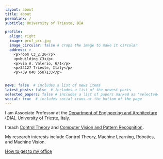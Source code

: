 ```yaml
---
layout: about
title: about
permalink: /
subtitle: University of Trieste, DIA

profile:
  align: right
  image: prof_pic.jpg
  image_circular: false # crops the image to make it circular
  address: >
    <p>room C3_2.20</p>
    <p>building C3</p>
    <p>via A. Valerio, 6/1</p>
    <p>34127 Trieste, Italy</p>
    <p>+39 040 5587133</p>


news: false  # includes a list of news items
latest_posts: false  # includes a list of the newest posts
selected_papers: false # includes a list of papers marked as "selected={true}"
social: true  # includes social icons at the bottom of the page
---
```


  	
I am Associate Professor at the [Department of Engineering and Architecture (DIA)](https://dia.units.it/), [University of Trieste](https://www.units.it/), Italy.
 
I teach [Control Theory](https://moodle2.units.it/course/search.php?search=322MI) and [Computer Vision and Pattern Recognition](https://moodle2.units.it/course/search.php?search=554sm).
 
My research interests include Control Theory, Machine Learning, Robotics, and Machine Vision.

[How to get to my office](https://youtu.be/K_AH8GpHkYQ?si=Qtu9udlUoj5EPtdb)